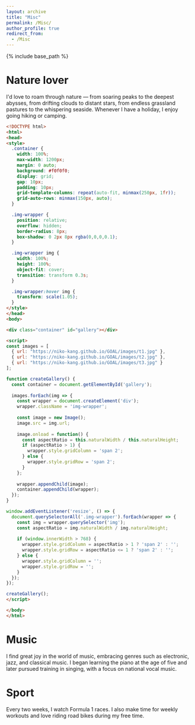 ```yaml
---
layout: archive
title: "Misc"
permalink: /Misc/
author_profile: true
redirect_from:
  - /Misc
---
```


{% include base_path %}

Nature lover
======
I'd love to roam through nature — from soaring peaks to the deepest abysses, from drifting clouds to distant stars, from endless grassland pastures to the whispering seaside. Whenever I have a holiday, I enjoy going hiking or camping.
```html
<!DOCTYPE html>
<html>
<head>
<style>
  .container {
    width: 100%;
    max-width: 1200px;
    margin: 0 auto;
    background: #f0f0f0;
    display: grid;
    gap: 10px;
    padding: 10px;
    grid-template-columns: repeat(auto-fit, minmax(250px, 1fr));
    grid-auto-rows: minmax(150px, auto);
  }

  .img-wrapper {
    position: relative;
    overflow: hidden;
    border-radius: 8px;
    box-shadow: 0 2px 8px rgba(0,0,0,0.1);
  }

  .img-wrapper img {
    width: 100%;
    height: 100%;
    object-fit: cover;
    transition: transform 0.3s;
  }

  .img-wrapper:hover img {
    transform: scale(1.05);
  }
</style>
</head>
<body>

<div class="container" id="gallery"></div>

<script>
const images = [
  { url: "https://niko-kang.github.io/GOAL/images/t1.jpg" },
  { url: "https://niko-kang.github.io/GOAL/images/t2.jpg" },
  { url: "https://niko-kang.github.io/GOAL/images/t3.jpg" }
];

function createGallery() {
  const container = document.getElementById('gallery');
  
  images.forEach(img => {
    const wrapper = document.createElement('div');
    wrapper.className = 'img-wrapper';
    
    const image = new Image();
    image.src = img.url;
    
    image.onload = function() {
      const aspectRatio = this.naturalWidth / this.naturalHeight;
      if (aspectRatio > 1) {
        wrapper.style.gridColumn = 'span 2';
      } else {
        wrapper.style.gridRow = 'span 2';
      }
    };
    
    wrapper.appendChild(image);
    container.appendChild(wrapper);
  });
}

window.addEventListener('resize', () => {
  document.querySelectorAll('.img-wrapper').forEach(wrapper => {
    const img = wrapper.querySelector('img');
    const aspectRatio = img.naturalWidth / img.naturalHeight;
    
    if (window.innerWidth > 768) {
      wrapper.style.gridColumn = aspectRatio > 1 ? 'span 2' : '';
      wrapper.style.gridRow = aspectRatio <= 1 ? 'span 2' : '';
    } else {
      wrapper.style.gridColumn = '';
      wrapper.style.gridRow = '';
    }
  });
});

createGallery();
</script>

</body>
</html>
```

Music
======
I find great joy in the world of music, embracing genres such as electronic, jazz, and classical music. I began learning the piano at the age of five and later pursued training in singing, with a focus on national vocal music.

Sport
======
Every two weeks, I watch Formula 1 races. I also make time for weekly workouts and love riding road bikes during my free time.
